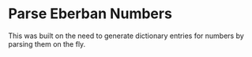 # Parse Eberban Numbers

This was built on the need to generate dictionary entries for numbers by parsing
them on the fly.
